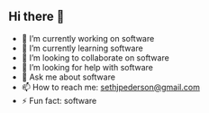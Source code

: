 ## Hi there 👋

- 🔭 I’m currently working on software
- 🌱 I’m currently learning software
- 👯 I’m looking to collaborate on software
- 🤔 I’m looking for help with software
- 💬 Ask me about software
- 📫 How to reach me: sethjpederson@gmail.com
- ⚡ Fun fact: software